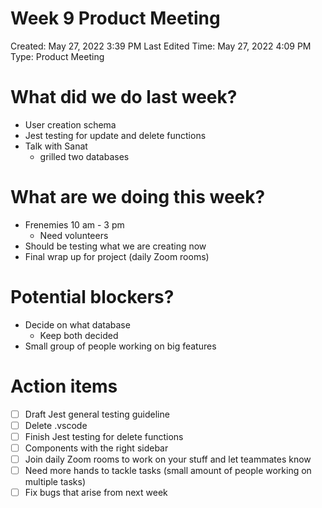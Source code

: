 # Week 9 Product Meeting

Created: May 27, 2022 3:39 PM
Last Edited Time: May 27, 2022 4:09 PM
Type: Product Meeting

# What did we do last week?

- User creation schema
- Jest testing for update and delete functions
- Talk with Sanat
    - grilled two databases

# What are we doing this week?

- Frenemies 10 am - 3 pm
    - Need volunteers
- Should be testing what we are creating now
- Final wrap up for project (daily Zoom rooms)

# Potential blockers?

- Decide on what database
    - Keep both decided
- Small group of people working on big features

# Action items

- [ ]  Draft Jest general testing guideline
- [ ]  Delete .vscode
- [ ]  Finish Jest testing for delete functions
- [ ]  Components with the right sidebar
- [ ]  Join daily Zoom rooms to work on your stuff and let teammates know
- [ ]  Need more hands to tackle tasks (small amount of people working on multiple tasks)
- [ ]  Fix bugs that arise from next week